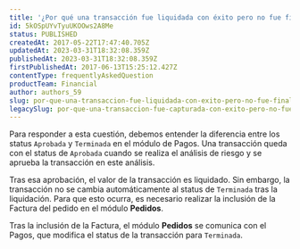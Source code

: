 ```yaml
---
title: '¿Por qué una transacción fue liquidada con éxito pero no fue finalizada en el Pagos?'
id: 5kOSpUYvTyuUKOOws2A8Me
status: PUBLISHED
createdAt: 2017-05-22T17:47:40.705Z
updatedAt: 2023-03-31T18:32:08.359Z
publishedAt: 2023-03-31T18:32:08.359Z
firstPublishedAt: 2017-06-13T15:25:12.427Z
contentType: frequentlyAskedQuestion
productTeam: Financial
author: authors_59
slug: por-que-una-transaccion-fue-liquidada-con-exito-pero-no-fue-finalizada-en-el-pci-gateway
legacySlug: por-que-una-transaccion-fue-capturada-con-exito-pero-no-fue-finalizada-en-el-pci-gateway
---
```


Para responder a esta cuestión, debemos entender la diferencia entre los status `Aprobada` y `Terminada` en el módulo de Pagos. Una transacción queda con el status de `Aprobada` cuando se realiza el análisis de riesgo y se aprueba la transacción en este análisis. 

Tras esa aprobación, el valor de la transacción es liquidado. Sin embargo, la transacción no se cambia automáticamente al status de `Terminada` tras la liquidación. Para que esto ocurra, es necesario realizar la inclusión de la Factura del pedido en el módulo **Pedidos**.

Tras la inclusión de la Factura, el módulo **Pedidos** se comunica con el Pagos, que modifica el status de la transacción para `Terminada`.
